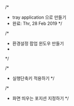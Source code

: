 
/*
 * tray application 으로 만들기
 * 완료: Thr, 28 Feb 2019
 */

 /*
 * 환경설정 팝업 윈도우 만들기
 *
 */

 /*
 * 실행단축키 적용하기
 */

 /*
 * 화면 띄우는 포지션 지정하기
 */